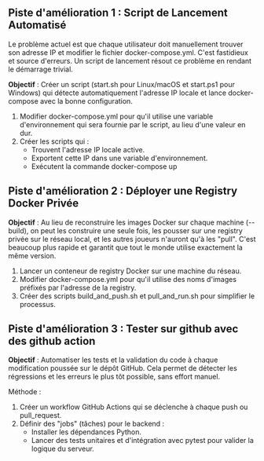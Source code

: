 ## Piste d'amélioration 1 : Script de Lancement Automatisé

Le problème actuel est que chaque utilisateur doit manuellement trouver son adresse IP et modifier le fichier docker-compose.yml. C'est fastidieux et source d'erreurs. Un script de lancement résout ce problème en rendant le démarrage trivial.

**Objectif** : Créer un script (start.sh pour Linux/macOS et start.ps1 pour Windows) qui détecte automatiquement l'adresse IP locale et lance docker-compose avec la bonne configuration.

1. Modifier docker-compose.yml pour qu'il utilise une variable d'environnement qui sera fournie par le script, au lieu d'une valeur en dur.
2. Créer les scripts qui :
   * Trouvent l'adresse IP locale active.
   * Exportent cette IP dans une variable d'environnement.
   * Exécutent la commande docker-compose up

## Piste d'amélioration 2 : Déployer une Registry Docker Privée

**Objectif** : Au lieu de reconstruire les images Docker sur chaque machine (--build), on peut les construire une seule fois, les pousser sur une registry privée sur le réseau local, et les autres joueurs n'auront qu'à les "pull". C'est beaucoup plus rapide et garantit que tout le monde utilise exactement la même version.

1. Lancer un conteneur de registry Docker sur une machine du réseau.
2. Modifier docker-compose.yml pour qu'il utilise des noms d'images préfixés par l'adresse de la registry.
3. Créer des scripts build_and_push.sh et pull_and_run.sh pour simplifier le processus.

## Piste d'amélioration 3 : Tester sur github avec des github action

**Objectif** : Automatiser les tests et la validation du code à chaque modification poussée sur le dépôt GitHub. Cela permet de détecter les régressions et les erreurs le plus tôt possible, sans effort manuel.

Méthode :
1. Créer un workflow GitHub Actions qui se déclenche à chaque push ou pull_request.
2. Définir des "jobs" (tâches) pour le backend :
   * Installer les dépendances Python.
   * Lancer des tests unitaires et d'intégration avec pytest pour valider la logique du serveur.